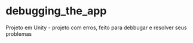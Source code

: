 # debugging_the_app
Projeto em Unity - projeto com erros, feito para debbugar e resolver seus problemas
